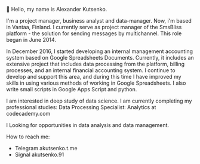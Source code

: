 👋 Hello, my name is Alexander Kutsenko.

I'm a project manager, business analyst and data-manager. Now, i'm based in Vantaa, Finland.
I currently serve as project manager of the SmsBliss platform - the solution for sending messages by multichannel. This role began in June 2014.

In December 2016, I started developing an internal management accounting system based on Google Spreadsheets Documents. Currently, it includes an extensive project that includes data processing from the platform, billing processes, and an internal financial accounting system. I continue to develop and support this area, and during this time I have improved my skills in using various methods of working in Google Spreadsheets. I also write small scripts in Google Apps Script and python.

I am interested in deep study of data science.
I am currently completing my professional studies: Data Processing Specialist: Analytics at codecademy.com

I Looking for opportunities in data analysis and data management.

How to reach me:
 - Telegram akutsenko.t.me
 - Signal akutsenko.91

<!---
7086600/7086600 is a ✨ special ✨ repository because its `README.md` (this file) appears on your GitHub profile.
You can click the Preview link to take a look at your changes.
--->
